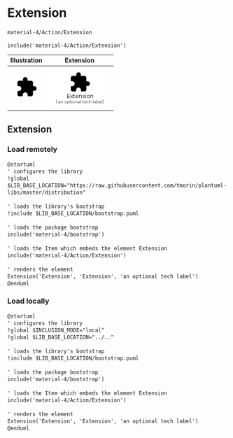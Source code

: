 # Extension


```text
material-4/Action/Extension
```

```text
include('material-4/Action/Extension')
```



| Illustration | Extension |
| :---: | :---: |
| ![illustration for Illustration](../../material-4/Action/Extension.png) | ![illustration for Extension](../../material-4/Action/Extension.Local.png) |




## Extension

### Load remotely
```plantuml
@startuml
' configures the library
!global $LIB_BASE_LOCATION="https://raw.githubusercontent.com/tmorin/plantuml-libs/master/distribution"

' loads the library's bootstrap
!include $LIB_BASE_LOCATION/bootstrap.puml

' loads the package bootstrap
include('material-4/bootstrap')

' loads the Item which embeds the element Extension
include('material-4/Action/Extension')

' renders the element
Extension('Extension', 'Extension', 'an optional tech label')
@enduml
```

### Load locally
```plantuml
@startuml
' configures the library
!global $INCLUSION_MODE="local"
!global $LIB_BASE_LOCATION="../.."

' loads the library's bootstrap
!include $LIB_BASE_LOCATION/bootstrap.puml

' loads the package bootstrap
include('material-4/bootstrap')

' loads the Item which embeds the element Extension
include('material-4/Action/Extension')

' renders the element
Extension('Extension', 'Extension', 'an optional tech label')
@enduml
```

